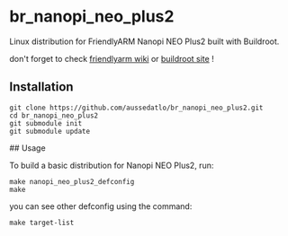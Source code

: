 # br_nanopi_neo_plus2

Linux distribution for FriendlyARM Nanopi NEO Plus2 built with Buildroot.

don't forget to check [friendlyarm wiki](http://wiki.friendlyarm.com/wiki/index.php/NanoPi_NEO_Plus2) or [buildroot site](https://buildroot.org/) !

## Installation

```
git clone https://github.com/aussedatlo/br_nanopi_neo_plus2.git
cd br_nanopi_neo_plus2
git submodule init
git submodule update
```

## Usage

To build a basic distribution for Nanopi NEO Plus2, run:
```
make nanopi_neo_plus2_defconfig
make
```

you can see other defconfig using the command:
```
make target-list
```

